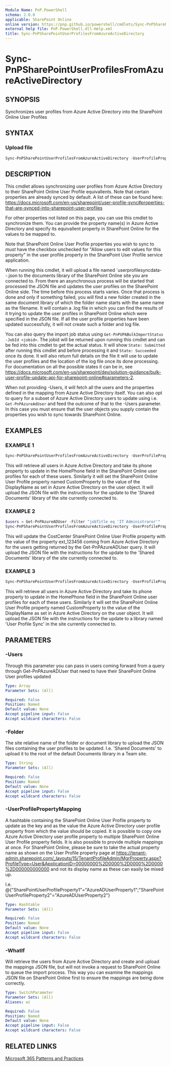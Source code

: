 ```yaml
---
Module Name: PnP.PowerShell
schema: 2.0.0
applicable: SharePoint Online
online version: https://pnp.github.io/powershell/cmdlets/Sync-PnPSharePointUserProfilesFromAzureActiveDirectory.html
external help file: PnP.PowerShell.dll-Help.xml
title: Sync-PnPSharePointUserProfilesFromAzureActiveDirectory
---
```

  
# Sync-PnPSharePointUserProfilesFromAzureActiveDirectory

## SYNOPSIS
Synchronizes user profiles from Azure Active Directory into the SharePoint Online User Profiles

## SYNTAX

### Upload file
```powershell
Sync-PnPSharePointUserProfilesFromAzureActiveDirectory -UserProfilePropertyMapping <Hashtable> [-Users <Array>] [-Folder <String>] [-Connection <PnPConnection>] [<CommonParameters>]
```

## DESCRIPTION

This cmdlet allows synchronizing user profiles from Azure Active Directory to their SharePoint Online User Profile equivallents. Note that certain properties are already synced by default. A list of these can be found here: https://docs.microsoft.com/en-us/sharepoint/user-profile-sync#properties-that-are-synced-into-sharepoint-user-profiles

For other properties not listed on this page, you can use this cmdlet to synchronize them. You can provide the property name(s) in Azure Active Directory and specify its equivallent property in SharePoint Online for the values to be mapped to.

Note that SharePoint Online User Profile properties you wish to sync to *must* have the checkbox unchecked for "Allow users to edit values for this property" in the user profile property in the SharePoint User Profile service application.

When running this cmdlet, it will upload a file named `userprofilesyncdata-<timestamp>-<guid>.json to the documents library of the SharePoint Online site you are connected to. From there an asynchronous process will be started that processed the JSON file and updates the user profiles on the SharePoint Online side. The time before this process starts varies. Once that process is done and only if something failed, you will find a new folder created in the same document library of which the folder name starts with the same name as the filename. It will contain a .log file in which you can find the results of it trying to update the user profiles in SharePoint Online which were specified in the JSON file. If all the user profile properties have been updated successfully, it will not create such a folder and log file.

You can also query the import job status using `Get-PnPUPABulkImportStatus -JobId <jobid>`. The jobid will be returned upon running this cmdlet and can be fed into this cmdlet to get the actual status. It will show `State: Submitted` after running this cmdlet and before processing it and `State: Succeeded` once its done. It will also return full details on the file it will use to update the user profiles and the location of the log file once its done processing. For documentation on all the possible states it can be in, see https://docs.microsoft.com/en-us/sharepoint/dev/solution-guidance/bulk-user-profile-update-api-for-sharepoint-online#parameters-2. 

When not providing -Users, it will fetch all the users and the properties defined in the mapping from Azure Active Directory itself. You can also opt to query for a subset of Azure Active Directory users to update using i.e. `Get-PnPAzureAdUser` and feed the outcome of that to the -Users parameter. In this case you must ensure that the user objects you supply contain the properties you wish to sync towards SharePoint Online.

## EXAMPLES

### EXAMPLE 1
```powershell
Sync-PnPSharePointUserProfilesFromAzureActiveDirectory -UserProfilePropertyMapping @{"HomePhone"="phone";"CustomProperty"="DisplayName"}
```

This will retrieve all users in Azure Active Directory and take its phone property to update in the HomePhone field in the SharePoint Online user profiles for each of these users. Similarly it will set the SharePoint Online User Profile property named CustomProperty to the value of the DisplayName as set in Azure Active Directory on the user object. It will upload the JSON file with the instructions for the update to the 'Shared Documents' library of the site currently connected to.

### EXAMPLE 2
```powershell
$users = Get-PnPAzureADUser -Filter "jobTitle eq 'IT Administraror'"
Sync-PnPSharePointUserProfilesFromAzureActiveDirectory -UserProfilePropertyMapping @{"CostCenter"="ext_123456"} -Users $users
```

This will update the CostCenter SharePoint Online User Profile property with the value of the property ext_123456 coming from Azure Active Directory for the users getting returned by the Get-PnPAzureADUser query. It will upload the JSON file with the instructions for the update to the 'Shared Documents' library of the site currently connected to.

### EXAMPLE 3
```powershell
Sync-PnPSharePointUserProfilesFromAzureActiveDirectory -UserProfilePropertyMapping @{"CostCenter"="ext_123456"} -Folder "User Profile Sync"
```

This will retrieve all users in Azure Active Directory and take its phone property to update in the HomePhone field in the SharePoint Online user profiles for each of these users. Similarly it will set the SharePoint Online User Profile property named CustomProperty to the value of the DisplayName as set in Azure Active Directory on the user object. It will upload the JSON file with the instructions for the update to a library named 'User Profile Sync' in the site currently connected to.

## PARAMETERS

### -Users
Through this parameter you can pass in users coming forward from a query through Get-PnPAzureADUser that need to have their SharePoint Online User profiles updated

```yaml
Type: Array
Parameter Sets: (All)

Required: False
Position: Named
Default value: None
Accept pipeline input: False
Accept wildcard characters: False
```

### -Folder
The site relative name of the folder or document library to upload the JSON files containing the user profiles to be updated. I.e. 'Shared Documents' to upload it to the root of the default Documents library in a Team site.

```yaml
Type: String
Parameter Sets: (All)

Required: False
Position: Named
Default value: None
Accept pipeline input: False
Accept wildcard characters: False
```

### -UserProfilePropertyMapping
A hashtable containing the SharePoint Online User Profile property to update as the key and as the value the Azure Active Directory user profile property from which the value should be copied. It is possible to copy one Azure Active Directory user profile property to multiple SharePoint Online User Profile property fields. It is also possible to provide multiple mappings at once. For SharePoint Online, please be sure to take the actual property name as shown on the User Profile property page at https://tenant-admin.sharepoint.com/_layouts/15/TenantProfileAdmin/MgrProperty.aspx?ProfileType=User&ApplicationID=00000000%2D0000%2D0000%2D0000%2D000000000000 and not its display name as these can easily be mixed up.

I.e. @{"SharePointUserProfileProperty1"="AzureADUserProperty1";"SharePointUserProfileProperty2"="AzureADUserProperty2"}

```yaml
Type: Hashtable
Parameter Sets: (All)

Required: False
Position: Named
Default value: None
Accept pipeline input: False
Accept wildcard characters: False
```

### -WhatIf
Will retrieve the users from Azure Active Directory and create and upload the mappings JSON file, but will not invoke a request to SharePoint Online to queue the import process. This way you can examine the mappings JSON file on SharePoint Online first to ensure the mappings are being done correctly.

```yaml
Type: SwitchParameter
Parameter Sets: (All)
Aliases: wi

Required: False
Position: Named
Default value: None
Accept pipeline input: False
Accept wildcard characters: False
```

## RELATED LINKS

[Microsoft 365 Patterns and Practices](https://aka.ms/m365pnp)